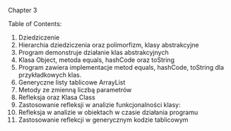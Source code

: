 Chapter 3

Table of Contents:

1. Dziedziczenie
2. Hierarchia dziedziczenia oraz polimorfizm, klasy abstrakcyjne
3. Program demonstruje działanie klas abstrakcyjnych
4. Klasa Object, metoda equals, hashCode oraz toString
5. Program zawiera implementacje metod equals, hashCode, toString dla przykładkowych klas.
6. Generyczne listy tablicowe ArrayList
7. Metody ze zmienną liczbą parametrów
8. Refleksja oraz Klasa Class
9. Zastosowanie refleksji w analizie funkcjonalności klasy:
10. Refleksja w analizie w obiektach w czasie działania programu
11. Zastosowanie reflekcji w generycznym kodzie tablicowym

